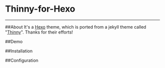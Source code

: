 
Thinny-for-Hexo
===============

----

##About
It's a [Hexo](https://github.com/tommy351/hexo) theme, which is ported from a jekyll theme called "[Thinny](https://github.com/camporez/Thinny)". Thanks for their efforts!

##Demo


##Installation


##Configuration
